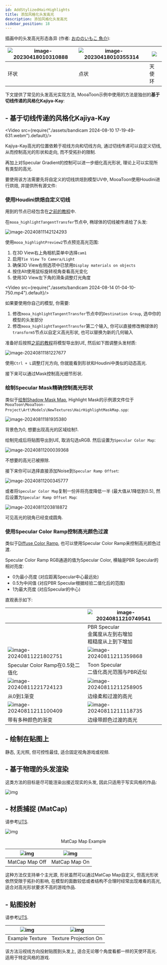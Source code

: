 ```yaml
---
id: AddStylizedHairHighlights
title: 添加风格化头发高光
description: 添加风格化头发高光
sidebar_position: 18
---
```

插画中的头发高光形态各异 (作者: [おののいもこ 魚介](https://twitter.com/_himehajime)):


| ![image-20230418010310888](./assets/image-20230418010310888.png) | ![image-20230418010355314](./assets/image-20230418010355314.png) | ![](./assets/image-20230418010326495.png) |
| ------------------------------------------------------------------ | ------------------------------------------------------------------ | ------------------------------------------- |
| 环状                                                             | 点状                                                             | 天使环                                    |

下文提供了常见的头发高光实现方法, MooaToon示例中使用的方法是独创的**基于切线传递的风格化Kajiya-Kay**:

## - 基于切线传递的风格化Kajiya-Kay

<Video src={require("./assets/bandicam 2024-08-10 17-19-49-631.webm").default}/>

Kajiya-Kay高光的位置依赖于视线方向和切线方向, 通过切线传递可以自定义切线, 从而控制高光的形状和走向, 而不受拓扑的限制.

再加上对Specular Gradient的控制可以进一步细化高光形状, 理论上可以实现所有类型的高光.

要使用该方法需要先将自定义的切线烘焙到模型UV中, MooaToon使用Houdini进行烘焙, 并提供所有源文件:

### 使用Houdini烘焙自定义切线

用到的节点已经包含在[之前的教程](ControlTheShapeOfShadows#--使用houdini传递自定义法线)中.

在`mooa_highlightTangentTransfer`节点中, 椭球体的切线被传递给了头发:

![image-20240811142124293](./assets/image-20240811142124293.png)

使用`mooa_highlightPreview2`节点预览高光范围:
1. 在3D View右上角相机菜单中选择`cam1`
2. 启用`Tie View To Camera/Light`
3. 确保3D View右侧选项中已禁用`Display materials on objects`
4. 按住Alt使用鼠标旋转视角查看高光变化
5. 使用3D View左下角的滑条调整灯光角度

<Video src={require("./assets/bandicam 2024-08-14 01-04-10-750.mp4").default}/>





如果要使用你自己的模型, 你需要:

1. 修改`mooa_highlightTangentTransfer`节点中的`Destination Group`, 选中你的模型的头发部分
2. 修改`mooa_highlightTangentTransfer`第二个输入, 你可以直接修改椭球体的`transform5`节点以自定义高光形状, 也可以替换为新的几何输入

准备好后按照[之前的教程](ControlTheShapeOfShadows#将模型导入ue)将模型导出到UE, 然后如下图调整头发材质:

![image-20240811181227677](./assets/image-20240811181227677.png)

使用`Ctrl + L`调整灯光方向, 你就能看到形状和Houdini中类似的动态高光.

接下来可以通过Mask控制高光细节形状.

### 绘制Specular Mask精确控制高光形状

类似于[绘制Shadow Mask Map](ControlTheShapeOfShadows#在substance-3d-painter中绘制mask-map), Highlight Mask的示例源文件位于`MooaToon\MooaToon-Project\Art\Models\NewTextures\HairHighlightMaskMap.spp`:

![image-20240811181935380](./assets/image-20240811181935380.png)

背景色为0, 想要出现高光的区域绘制1.

绘制完成后将贴图导出到UE, 取消勾选sRGB. 然后设置为`Specular Color Map`:

![image-20240811200039368](./assets/image-20240811200039368.png)

不想要的高光已被擦除. 

接下来你可以选择直接添加Noise到`Specular Ramp Offset`:

![image-20240811200345777](./assets/image-20240811200345777.png)

或者将`Specular Color Map`复制一份并将亮度降低一半 (最大值从1降低到0.5), 然后设置为`Specular Ramp Offset Map`:

![image-20240811203818872](./assets/image-20240811203818872.png)

可见高光的锐角已经变成圆角.

### 使用Specular Color Ramp控制高光颜色过渡

类似于[Diffuse Color Ramp](ControlLightShadowColorTransition), 也可以使用Specular Color Ramp来控制高光颜色过渡.

Specular Color Ramp RGB通道的值为Specular Color, 横轴是PBR Specular的相对亮度:

- 0为最小亮度 (对应距离Specular中心最远处)
- 0.5为中间值 (对应PBR Specular根据经验二值化后的范围)
- 1为最大亮度 (对应Specular的中心)

直观表示如下:

|                                                              | ![image-20240811210749541](./assets/image-20240811210749541.png) |
| ------------------------------------------------------------ | ------------------------------------------------------------ |
|                                                              | PBR Specular<br/>金属度从左到右增加<br/>粗糙度从上到下增加   |
| ![image-20240811221802751](./assets/image-20240811221802751.png) | ![image-20240811211359868](./assets/image-20240811211359868.png) |
| Specular Color Ramp在0.5处二值化                             | Toon Specular<br/>二值化高光范围与PBR近似                    |
| ![image-20240811221724123](./assets/image-20240811221724123.png) | ![image-20240811211258905](./assets/image-20240811211258905.png) |
| 从0到1渐变                                                   | 边缘柔和过渡的高光                                           |
| ![image-20240811211100409](./assets/image-20240811211100409.png) | ![image-20240811211118735](./assets/image-20240811211118735.png) |
| 带有多种颜色的渐变                                           | 边缘带颜色过渡的高光                                         |

## - 绘制在贴图上

静态, 无光照, 但可控性最佳, 适合固定视角游戏或视频.

## - 基于物理的头发渲染

这类方法的目标是尽可能渲染出接近现实的头发, 因此只适用于写实风格的作品:

![img](./assets/screenshot_comparison.png)

## - 材质捕捉 (MatCap)

请参考[UTS](https://docs.unity3d.com/Packages/com.unity.toonshader@0.9/manual/MatCap.html).

![img](./assets/HiLight_Matcap.png)<center>MatCap Map Example</center>


| ![img](./assets/WithOutMatCap.gif) | ![img](./assets/WithMatCap.gif) |
| ------------------------------------ | --------------------------------- |
| MatCap Map Off                     | MatCap Map On                   |

这种方法仅支持单个主光源, 形状虽然可以通过MatCap Map自定义, 但高光形状依然受限于拓扑的影响, 在模型的面数较低或者结构不合理时经常出现难看的高光, 适合对高光形状要求不高的游戏作品.

## - 贴图投射

请参考[UTS](https://docs.unity3d.com/Packages/com.unity.toonshader@0.9/manual/AngelRing.html).


| ![img](./assets/ARtexAlpha.png) | ![img](./assets/AlphaChennelAsClippingMask.png) |
| --------------------------------- | ------------------------------------------------- |
| Example Texture                 | Texture Projection On                           |

该方法沿视线方向投射贴图到头发上, 适合无论哪个角度看都一样的天使环高光. 适用于特定风格的游戏.

